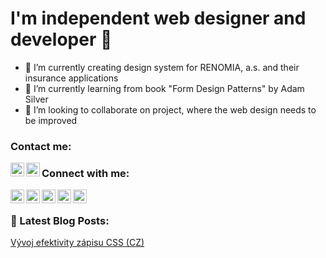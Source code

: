 # I'm independent web designer and developer 👋

- 🔭 I’m currently creating design system for RENOMIA, a.s. and their insurance applications
- 🌱 I’m currently learning from book "Form Design Patterns" by Adam Silver
- 👯 I’m looking to collaborate on project, where the web design needs to be improved

### Contact me:

[<img align="left" alt="E-mail me" width="22px" src="http://www.ondrejkonecny.cz/assets/svg/iconfinder_social-media_gmail_1873613.svg" />](mailto:ondrej.konecny@gmail.com)
[<img align="left" alt="Message me on FB" width="22px" src="http://www.ondrejkonecny.cz/assets/svg/iconfinder_social-media_facebook-messenger_1864209.svg" />](https://m.me/ondra.konecny)


### Connect with me:

[<img align="left" alt="Personal web site" width="22px" src="http://www.ondrejkonecny.cz/assets/svg/iconfinder_social-media_web_1873909.svg" />](http://www.ondrejkonecny.cz/)
[<img align="left" alt="Twitter account" width="22px" src="http://www.ondrejkonecny.cz/assets/svg/iconfinder_social-media_twitter_1543317.svg" />](https://twitter.com/ondrejkonecny)
[<img align="left" alt="Linkedin account" width="22px" src="http://www.ondrejkonecny.cz/assets/svg/iconfinder_social-media_linkedin_1727490.svg" />](https://www.linkedin.com/in/ondrejkonec/)
[<img align="left" alt="GitHub account" width="22px" src="http://www.ondrejkonecny.cz/assets/svg/iconfinder_social-media_GitHub_1872635.svg" />](https://github.com/ondrejko?tab=repositories/)
[<img align="left" alt="Dribble account" width="22px" src="http://www.ondrejkonecny.cz/assets/svg/iconfinder_social-media_dribblbe_1727491.svg" />](https://dribbble.com/ondrejko/)


<br>

### 📕 Latest Blog Posts:
[Vývoj efektivity zápisu CSS (CZ)](https://medium.com/@ondrej.konecny/efektivn%C3%AD-stylov%C3%A1n%C3%AD-od-html-element%C5%AF-po-styled-components-be9198308904)

